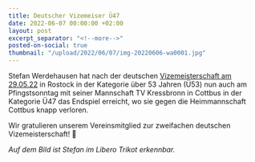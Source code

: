 ```yaml
---
title: Deutscher Vizemeiser Ü47
date: 2022-06-07 00:00:00 +02:00
layout: post
excerpt_separator: "<!--more-->"
posted-on-social: true
thumbnail: "/upload/2022/06/07/img-20220606-wa0001.jpg"
---
```


Stefan Werdehausen hat nach der deutschen [Vizemeisterschaft am 29.05.22](https://vcmuellheim.de/deutscher-meister-u53/) in Rostock in der Kategorie über 53 Jahren (Ü53) nun auch am Pfingstsonntag mit seiner Mannschaft TV Kressbronn in Cottbus in der Kategorie Ü47 das Endspiel erreicht, wo sie gegen die Heimmannschaft Cottbus knapp verloren.

Wir gratulieren unserem Vereinsmitglied zur zweifachen deutschen Vizemeisterschaft! 💪

_Auf dem Bild ist Stefan im Libero Trikot erkennbar._
